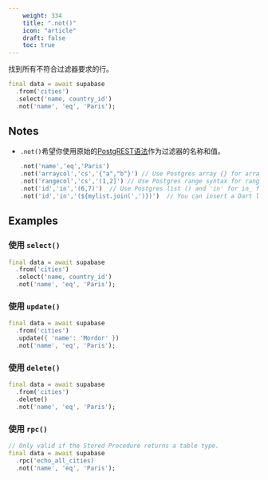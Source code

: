 ```yaml
---
    weight: 334
    title: ".not()"
    icon: "article"
    draft: false
    toc: true
---
```


找到所有不符合过滤器要求的行。


```dart
final data = await supabase
  .from('cities')
  .select('name, country_id')
  .not('name', 'eq', 'Paris');
```






## Notes

- `.not()`希望你使用原始的[PostgREST语法](https://postgrest.org/en/stable/api.html#horizontal-filtering-rows)作为过滤器的名称和值。

  ```dart
  .not('name','eq','Paris')
  .not('arraycol','cs','{"a","b"}') // Use Postgres array {} for array column and 'cs' for contains.
  .not('rangecol','cs','(1,2]') // Use Postgres range syntax for range column.
  .not('id','in','(6,7)')  // Use Postgres list () and 'in' for in_ filter.
  .not('id','in','(${mylist.join(',')})')  // You can insert a Dart list array.
  ```










## Examples

### 使用 `select()`



```dart
final data = await supabase
  .from('cities')
  .select('name, country_id')
  .not('name', 'eq', 'Paris');
```

### 使用 `update()`



```dart
final data = await supabase
  .from('cities')
  .update({ 'name': 'Mordor' })
  .not('name', 'eq', 'Paris');
```

### 使用 `delete()`



```dart
final data = await supabase
  .from('cities')
  .delete()
  .not('name', 'eq', 'Paris');
```

### 使用 `rpc()`



```dart
// Only valid if the Stored Procedure returns a table type.
final data = await supabase
  .rpc('echo_all_cities)
  .not('name', 'eq', 'Paris');
```